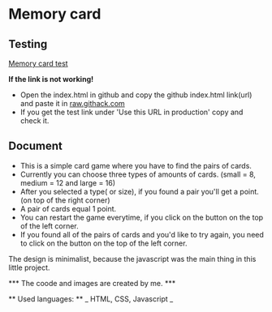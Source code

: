 # Memory card

## Testing

[Memory card test](https://rawcdn.githack.com/MarkFidrus/memory-card/f6d857b633530783fe91842c6eae9ca68fe41d0e/memory_card/index.html)

**If the link is not working!**
- Open the index.html in github and copy the github index.html link(url) and paste it in [raw.githack.com](https://raw.githack.com/)
- If you get the test link under 'Use this URL in production' copy and check it.

## Document
- This is a simple card game where you have to find the pairs of cards.
- Currently you can choose three types of amounts of cards. (small = 8, medium = 12 and large = 16)
- After you selected a type( or size), if you found a pair you'll get a point. (on top of the right corner)
- A pair of cards equal 1 point.
- You can restart the game everytime, if you click on the button on the top of the left corner.
- If you found all of the pairs of cards and you'd like to try again, you need to click on the button on the top of the left corner.

The design is minimalist, because the javascript was the main thing in this little project.

*** The coode and images are created by me. ***

** Used languages: ** _ HTML, CSS, Javascript _
